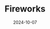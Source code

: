 ---
title: Fireworks
fulltitle: Fireworks
date: 2024-10-07
tags:
- 2024
characters:
- tzipora
- cobian
categories:
- comics
keywords:
- 2024
rgb: 203, 186, 203
url: /stories/fireworks/
image: /images/fullres/fireworks.jpg
caption: A school medic who sometimes fights her patients.
---